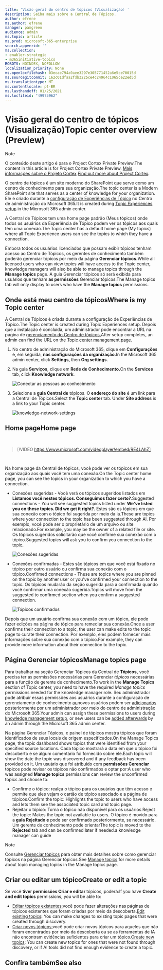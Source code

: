 ```yaml
---
title: 'Visão geral do centro de tópicos (Visualização) '
description: Saiba mais sobre a Central de Tópicos.
author: efrene
ms.author: efrene
manager: pamgreen
audience: admin
ms.topic: article
ms.prod: microsoft-365-enterprise
search.appverid: ''
ms.collection:
- enabler-strategic
- m365initiative-topics
ROBOTS: NOINDEX, NOFOLLOW
localization_priority: None
ms.openlocfilehash: 03ecae794a0aee3297e305771452a6e5ce70015d
ms.sourcegitcommit: 162c01dfaa2fdb3225ce4c24964c1065ce22ed5d
ms.translationtype: MT
ms.contentlocale: pt-BR
ms.lasthandoff: 01/25/2021
ms.locfileid: "49975962"
---
```

# <a name="topic-center-overview-preview"></a><span data-ttu-id="0e64f-103">Visão geral do centro de tópicos (Visualização)</span><span class="sxs-lookup"><span data-stu-id="0e64f-103">Topic center overview (Preview)</span></span>

> [!Note] 
> <span data-ttu-id="0e64f-104">O conteúdo deste artigo é para o Project Cortex Private Preview.</span><span class="sxs-lookup"><span data-stu-id="0e64f-104">The content in this article is for Project Cortex Private Preview.</span></span> <span data-ttu-id="0e64f-105">[Mais informações sobre o Projeto Cortex](https://aka.ms/projectcortex).</span><span class="sxs-lookup"><span data-stu-id="0e64f-105">[Find out more about Project Cortex](https://aka.ms/projectcortex).</span></span>

<span data-ttu-id="0e64f-106">O centro de tópicos é um site moderno do SharePoint que serve como um centro de conhecimento para sua organização.</span><span class="sxs-lookup"><span data-stu-id="0e64f-106">The topic center is a Modern SharePoint site that serves as a center of knowledge for your organization.</span></span> <span data-ttu-id="0e64f-107">Ele é criado durante a [configuração de Experiências de Tópico](set-up-topic-experiences.md) no Centro de administração do Microsoft 365.</span><span class="sxs-lookup"><span data-stu-id="0e64f-107">It is created during [Topic Experiences setup](set-up-topic-experiences.md) in the Microsoft 365 admin center.</span></span>

<span data-ttu-id="0e64f-108">A Central de Tópicos tem uma home page padrão (Meus tópicos) onde todos os usuários da Experiência de Tópico podem ver os tópicos aos quais têm uma conexão.</span><span class="sxs-lookup"><span data-stu-id="0e64f-108">The Topic center has a default home page (My topics) where all Topic Experience users can see the topics to which they have a connection.</span></span> 

<span data-ttu-id="0e64f-109">Embora todos os usuários licenciados que possam exibir tópicos tenham acesso ao Centro de Tópicos, os gerentes de conhecimento também poderão gerenciar tópicos por meio da página **Gerenciar tópicos.**</span><span class="sxs-lookup"><span data-stu-id="0e64f-109">While all licensed users who can view topics will have access to the Topic center, knowledge managers will also be able to manage topics through the **Manage topics** page.</span></span> <span data-ttu-id="0e64f-110">A guia Gerenciar tópicos só será exibida para usuários que tenham **as permissões** Gerenciar tópicos.</span><span class="sxs-lookup"><span data-stu-id="0e64f-110">The Manage topics tab will only display to users who have the **Manage topics** permissions.</span></span> 

## <a name="where-is-my-topic-center"></a><span data-ttu-id="0e64f-111">Onde está meu centro de tópicos</span><span class="sxs-lookup"><span data-stu-id="0e64f-111">Where is my Topic center</span></span>

<span data-ttu-id="0e64f-112">A Central de Tópicos é criada durante a configuração de Experiências de Tópico.</span><span class="sxs-lookup"><span data-stu-id="0e64f-112">The Topic center is created during Topic Experiences setup.</span></span> <span data-ttu-id="0e64f-113">Depois que a instalação é concluída, um administrador pode encontrar a URL na página de [gerenciamento do Centro de tópicos.](https://docs.microsoft.com/microsoft-365/knowledge/topic-experiences-administration#to-access-topics-management-settings)</span><span class="sxs-lookup"><span data-stu-id="0e64f-113">After setup completes, an admin can find the URL on the [Topic center management page](https://docs.microsoft.com/microsoft-365/knowledge/topic-experiences-administration#to-access-topics-management-settings).</span></span>


1. <span data-ttu-id="0e64f-114">No centro de administração do Microsoft 365, clique em **Configurações** e, em seguida, **nas configurações da organização.**</span><span class="sxs-lookup"><span data-stu-id="0e64f-114">In the Microsoft 365 admin center, click **Settings**, then **Org settings**.</span></span>
2. <span data-ttu-id="0e64f-115">Na guia **Serviços,** clique em **Rede de Conhecimento.**</span><span class="sxs-lookup"><span data-stu-id="0e64f-115">On the **Services** tab, click **Knowledge network**.</span></span>

    ![Conectar as pessoas ao conhecimento](../media/admin-org-knowledge-options-completed.png) </br>

3. <span data-ttu-id="0e64f-117">Selecione a **guia Central de** tópicos. O **endereço do site** é um link para a Central de Tópicos.</span><span class="sxs-lookup"><span data-stu-id="0e64f-117">Select the **Topic center** tab. Under **Site address** is a link to your Topic center.</span></span>

    ![knowledge-network-settings](../media/knowledge-network-settings-topic-center.png) </br>



## <a name="home-page"></a><span data-ttu-id="0e64f-119">Home page</span><span class="sxs-lookup"><span data-stu-id="0e64f-119">Home page</span></span>

</br>

> [!VIDEO https://www.microsoft.com/videoplayer/embed/RE4LAhZ]  

</br>


<span data-ttu-id="0e64f-120">Na home page da Central de tópicos, você pode ver os tópicos em sua organização aos quais você tem uma conexão.</span><span class="sxs-lookup"><span data-stu-id="0e64f-120">On the Topic center home page, you can see the topics in your organization to which you have a connection.</span></span>

- <span data-ttu-id="0e64f-121">Conexões sugeridas - Você verá os tópicos sugeridos listados em **Listamos você nestes tópicos. Conseguimos fazer certo?**.</span><span class="sxs-lookup"><span data-stu-id="0e64f-121">Suggested connections - You will see suggested topics listed under **We've listed you on these topics. Did we get it right?**.</span></span> <span data-ttu-id="0e64f-122">Estes são os tópicos em que sua conexão com o tópico foi sugerida por meio da ia.</span><span class="sxs-lookup"><span data-stu-id="0e64f-122">These are topics where your connection to the topic has been suggested through AI.</span></span> <span data-ttu-id="0e64f-123">Por exemplo, você pode ser o proprietário de um arquivo ou site relacionado.</span><span class="sxs-lookup"><span data-stu-id="0e64f-123">For example, you may be the owner of a related file or site.</span></span> <span data-ttu-id="0e64f-124">Os tópicos sugeridos solicitarão que você confirme sua conexão com o tópico.</span><span class="sxs-lookup"><span data-stu-id="0e64f-124">Suggested topics will ask you to confirm you connection to the topic.</span></span>

   ![Conexões sugeridas](../media/knowledge-management/my-topics.png) </br>
 
- <span data-ttu-id="0e64f-126">Conexões confirmadas - Estes são tópicos em que você está fixado no tópico por outro usuário ou confirma sua conexão com o tópico.</span><span class="sxs-lookup"><span data-stu-id="0e64f-126">Confirmed connections - These are topics where you are pinned on the topic by another user or you've confirmed your connection to the topic.</span></span> <span data-ttu-id="0e64f-127">Os tópicos mudarão da seção sugerida para a confirmada quando você confirmar uma conexão sugerida.</span><span class="sxs-lookup"><span data-stu-id="0e64f-127">Topics will move from the suggested to confirmed section when you confirm a suggested connection.</span></span>
 
   ![Tópicos confirmados](../media/knowledge-management/my-topics-confirmed.png) </br>

<span data-ttu-id="0e64f-129">Depois que um usuário confirma sua conexão com um tópico, ele pode fazer edições na página de tópico para remediar sua conexão.</span><span class="sxs-lookup"><span data-stu-id="0e64f-129">Once a user confirms their connection to a topic, the user can make edits to the topic page to curate their connection.</span></span> <span data-ttu-id="0e64f-130">Por exemplo, eles podem fornecer mais informações sobre sua conexão com o tópico.</span><span class="sxs-lookup"><span data-stu-id="0e64f-130">For example, they can provide more information about their connection to the topic.</span></span>


## <a name="manage-topics-page"></a><span data-ttu-id="0e64f-131">Página Gerenciar tópicos</span><span class="sxs-lookup"><span data-stu-id="0e64f-131">Manage topics page</span></span>

<span data-ttu-id="0e64f-132">Para trabalhar na seção Gerenciar Tópicos da Central de **Tópicos,** você precisa ter as permissões necessárias para Gerenciar *tópicos* necessárias para a função de gerente de conhecimento.</span><span class="sxs-lookup"><span data-stu-id="0e64f-132">To work in the **Manage Topics** section of Topic center, you need to have the required *Manage topics* permissions needed for the knowledge manager role.</span></span> <span data-ttu-id="0e64f-133">Seu administrador pode atribuir essas permissões aos usuários durante a configuração de gerenciamento de conhecimento [ou](set-up-topic-experiences.md)novos usuários podem ser [adicionados](topic-experiences-knowledge-rules.md) posteriormente por um administrador por meio do centro de administração do Microsoft 365.</span><span class="sxs-lookup"><span data-stu-id="0e64f-133">Your admin can assign these permissions to users during [knowledge management setup](set-up-topic-experiences.md), or new users can be [added afterwards](topic-experiences-knowledge-rules.md) by an admin through the Microsoft 365 admin center.</span></span>

<span data-ttu-id="0e64f-134">Na página Gerenciar Tópicos, o painel de tópicos mostra tópicos que foram identificados de seus locais de origem especificados.</span><span class="sxs-lookup"><span data-stu-id="0e64f-134">On the Manage Topics page, the topic dashboard shows topics that were identified from your specified source locations.</span></span> <span data-ttu-id="0e64f-135">Cada tópico mostrará a data em que o tópico foi descoberto e se algum comentário foi fornecido sobre ele.</span><span class="sxs-lookup"><span data-stu-id="0e64f-135">Each topic will show the date the topic was discovered and if any feedback has been provided on it.</span></span> <span data-ttu-id="0e64f-136">Um usuário que foi atribuído com **permissões Gerenciar** tópicos pode revisar os tópicos não confirmados e optar por:</span><span class="sxs-lookup"><span data-stu-id="0e64f-136">A user who was assigned **Manage topics** permissions can review the unconfirmed topics and choose to:</span></span>
- <span data-ttu-id="0e64f-137">Confirme o tópico: realça o tópico para os usuários que têm acesso e permite que eles vejam o cartão de tópico associado e a página de tópicos.</span><span class="sxs-lookup"><span data-stu-id="0e64f-137">Confirm the topic: Highlights the topic to users who have access and lets them see the associated topic card and topic page.</span></span>
- <span data-ttu-id="0e64f-138">Rejeitar o tópico: Torna o tópico não disponível para os usuários.</span><span class="sxs-lookup"><span data-stu-id="0e64f-138">Reject the topic: Makes the topic not available to users.</span></span> <span data-ttu-id="0e64f-139">O tópico é movido para a **guia Rejeitado e** pode ser confirmado posteriormente, se necessário. Um gerente de conhecimento pode orientar</span><span class="sxs-lookup"><span data-stu-id="0e64f-139">The topic is moved to the **Rejected** tab and can be confirmed later if needed.a knowledge manager can guide</span></span> 

> [!Note] 
> <span data-ttu-id="0e64f-140">Consulte [Gerenciar tópicos](manage-topics.md) para obter mais detalhes sobre como gerenciar tópicos na página Gerenciar tópicos.</span><span class="sxs-lookup"><span data-stu-id="0e64f-140">See [Manage topics](manage-topics.md) for more details about topic managing topics in the Manage topics page.</span></span>


## <a name="create-or-edit-a-topic"></a><span data-ttu-id="0e64f-141">Criar ou editar um tópico</span><span class="sxs-lookup"><span data-stu-id="0e64f-141">Create or edit a topic</span></span>

<span data-ttu-id="0e64f-142">Se você **tiver permissões Criar e editar** tópicos, poderá:</span><span class="sxs-lookup"><span data-stu-id="0e64f-142">If you have **Create and edit topics** permissions, you will be able to:</span></span>

- <span data-ttu-id="0e64f-143">[Editar tópicos existentes:](edit-a-topic.md)você pode fazer alterações nas páginas de tópicos existentes que foram criadas por meio da descoberta.</span><span class="sxs-lookup"><span data-stu-id="0e64f-143">[Edit existing topics](edit-a-topic.md): You can make changes to existing topic pages that were created through discovery.</span></span>
- <span data-ttu-id="0e64f-144">[Criar novos tópicos:](create-a-topic.md)você pode criar novos tópicos para aqueles que não foram encontrados por meio da descoberta ou se as ferramentas de IA não encontram evidências suficientes para criar um tópico.</span><span class="sxs-lookup"><span data-stu-id="0e64f-144">[Create new topics](create-a-topic.md): You can create new topics for ones that were not found through discovery, or if AI tools did not find enough evidence to create a topic.</span></span>






## <a name="see-also"></a><span data-ttu-id="0e64f-145">Confira também</span><span class="sxs-lookup"><span data-stu-id="0e64f-145">See also</span></span>



  






